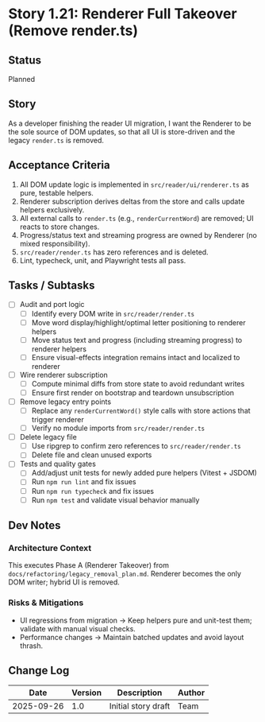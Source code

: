 # Story 1.21: Renderer Full Takeover (Remove render.ts)

## Status
Planned

## Story
As a developer finishing the reader UI migration,
I want the Renderer to be the sole source of DOM updates,
so that all UI is store-driven and the legacy `render.ts` is removed.

## Acceptance Criteria
1. All DOM update logic is implemented in `src/reader/ui/renderer.ts` as pure, testable helpers.
2. Renderer subscription derives deltas from the store and calls update helpers exclusively.
3. All external calls to `render.ts` (e.g., `renderCurrentWord`) are removed; UI reacts to store changes.
4. Progress/status text and streaming progress are owned by Renderer (no mixed responsibility).
5. `src/reader/render.ts` has zero references and is deleted.
6. Lint, typecheck, unit, and Playwright tests all pass.

## Tasks / Subtasks
- [ ] Audit and port logic
  - [ ] Identify every DOM write in `src/reader/render.ts`
  - [ ] Move word display/highlight/optimal letter positioning to renderer helpers
  - [ ] Move status text and progress (including streaming progress) to renderer helpers
  - [ ] Ensure visual-effects integration remains intact and localized to renderer
- [ ] Wire renderer subscription
  - [ ] Compute minimal diffs from store state to avoid redundant writes
  - [ ] Ensure first render on bootstrap and teardown unsubscription
- [ ] Remove legacy entry points
  - [ ] Replace any `renderCurrentWord()` style calls with store actions that trigger renderer
  - [ ] Verify no module imports from `src/reader/render.ts`
- [ ] Delete legacy file
  - [ ] Use ripgrep to confirm zero references to `src/reader/render.ts`
  - [ ] Delete file and clean unused exports
- [ ] Tests and quality gates
  - [ ] Add/adjust unit tests for newly added pure helpers (Vitest + JSDOM)
  - [ ] Run `npm run lint` and fix issues
  - [ ] Run `npm run typecheck` and fix issues
  - [ ] Run `npm test` and validate visual behavior manually

## Dev Notes
### Architecture Context
This executes Phase A (Renderer Takeover) from `docs/refactoring/legacy_removal_plan.md`. Renderer becomes the only DOM writer; hybrid UI is removed.

### Risks & Mitigations
- UI regressions from migration → Keep helpers pure and unit-test them; validate with manual visual checks.
- Performance changes → Maintain batched updates and avoid layout thrash.

## Change Log
| Date | Version | Description | Author |
|------|---------|-------------|--------|
| 2025-09-26 | 1.0 | Initial story draft | Team |


